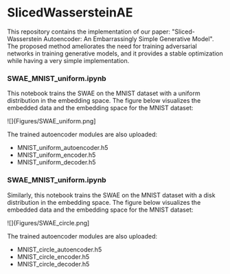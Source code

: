 # SlicedWassersteinAE

This repository contains the implementation of our paper: "Sliced-Wasserstein Autoencoder: An Embarrassingly Simple Generative Model". The proposed method ameliorates the need for training adversarial networks in training generative models, and it provides a stable optimization while having a very simple implementation. 


### SWAE_MNIST_uniform.ipynb

This notebook trains the SWAE on the MNIST dataset with a uniform distribution in the embedding space. The figure below visualizes the embedded data and the embedding space for the MNIST dataset:


![]{Figures/SWAE_uniform.png]

The trained autoencoder modules are also uploaded:

* MNIST_uniform_autoencoder.h5
* MNIST_uniform_encoder.h5
* MNIST_uniform_decoder.h5

### SWAE_MNIST_uniform.ipynb

Similarly, this notebook trains the SWAE on the MNIST dataset with a disk distribution in the embedding space. The figure below visualizes the embedded data and the embedding space for the MNIST dataset:

![]{Figures/SWAE_circle.png]

The trained autoencoder modules are also uploaded:

* MNIST_circle_autoencoder.h5
* MNIST_circle_encoder.h5
* MNIST_circle_decoder.h5


